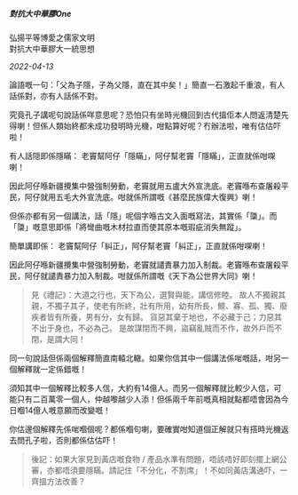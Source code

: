 ##### **對抗大中華膠One**

弘揚平等博愛之儒家文明<br>對抗大中華膠大一統思想

*2022-04-13*

論語嘅一句：「父為子隱，子為父隱，直在其中矣！」簡直一石激起千重浪，有人話係對，亦有人話係不對。

究竟孔子講呢句說話係咩意思呢？恐怕只有坐時光機回到古代搵佢本人問返清楚先得喇！但係人類始終都未成功發明時光機，咁點算好呢？冇辦法啦，唯有估估吓啦！

有人話隠即係隱瞞：
老竇幫阿仔「隱瞞」，阿仔幫老竇「隱瞞」，正直就係咁㗎喇！

因此阿仔喺新疆攪集中營強制勞動，老竇就用五盧大外宣洗底。老竇喺布查屠殺平民，阿仔就用五毛大外宣洗底。咁就係所謂嘅《甚麼民族偉大復興》喇！

但係亦都有另一個講法，話「隱」呢個字喺古文入面嘅寫法，其實係「櫽」。而「櫽」嘅意思即係「將彎曲嘅木材拉直而使其原本嘅瑕疵消失無蹤」。

簡單講即係：
老竇幫阿仔「糾正」，阿仔幫老竇「糾正」，正直就係咁㗎喇！

因此阿仔喺新疆攪集中營強制勞動，老竇就譴責暴力加入制裁。老竇喺布查屠殺平民，阿仔就譴責暴力加入制裁。咁就係所謂嘅《天下為公世界大同》喇！

>見《禮記》：大道之行也，天下為公，選賢與能，講信修睦。 故人不獨親其親，不獨子其子，使老有所終，壯有所用，幼有所長，鰥、寡、孤、獨、廢疾者皆有所養，男有分，女有歸。 貨惡其棄于地也，不必藏于己；力惡其不出于身也，不必為己。 是故謀閉而不興，盜竊亂賊而不作，故外戶而不閉，是謂大同！

同一句說話但係兩個解釋簡直南轅北轍。如果你信其中一個講法係啱嘅話，咁另一個解釋就一定係錯嘅！

須知其中一個解釋比較多人信，大約有14億人。而另一個解釋就比較少人信，可能只有二百萬零一個人，仲越嚟越少人添！但係兩千年前嘅真相就點都唔會因為今日嗰14億人嘅意願而改變嘅！

你估邊個解釋先係啱嗰個呢？都係嗰句喇，要確實咁知道個正解就只有搭時光機返去問孔子啦，否則都係估估吓！

>後記：如果大家見到黃店嘅食物 / 產品水準有問題，唔該唔好即刻擺上網公審，亦都唔須要隱瞞。請記住「不分化，不割席」！不如同黃店溝通吓，一齊搵方法改善？

<br>